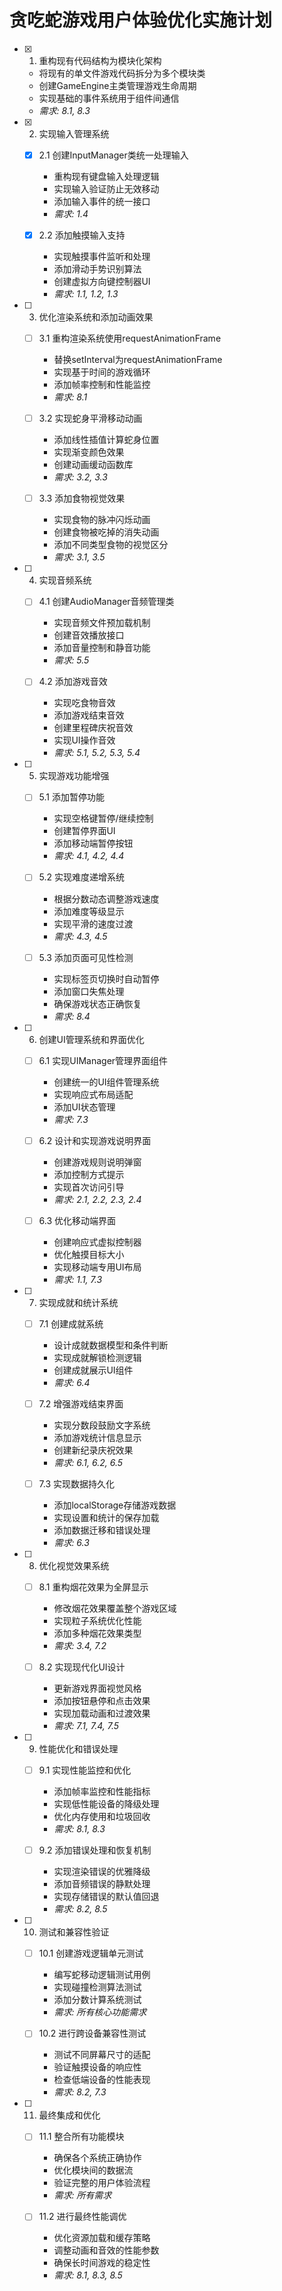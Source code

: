 # 贪吃蛇游戏用户体验优化实施计划

- [x] 1. 重构现有代码结构为模块化架构
  - 将现有的单文件游戏代码拆分为多个模块类
  - 创建GameEngine主类管理游戏生命周期
  - 实现基础的事件系统用于组件间通信
  - _需求: 8.1, 8.3_

- [x] 2. 实现输入管理系统
  - [x] 2.1 创建InputManager类统一处理输入
    - 重构现有键盘输入处理逻辑
    - 实现输入验证防止无效移动
    - 添加输入事件的统一接口
    - _需求: 1.4_

  - [x] 2.2 添加触摸输入支持
    - 实现触摸事件监听和处理
    - 添加滑动手势识别算法
    - 创建虚拟方向键控制器UI
    - _需求: 1.1, 1.2, 1.3_

- [ ] 3. 优化渲染系统和添加动画效果
  - [ ] 3.1 重构渲染系统使用requestAnimationFrame
    - 替换setInterval为requestAnimationFrame
    - 实现基于时间的游戏循环
    - 添加帧率控制和性能监控
    - _需求: 8.1_

  - [ ] 3.2 实现蛇身平滑移动动画
    - 添加线性插值计算蛇身位置
    - 实现渐变颜色效果
    - 创建动画缓动函数库
    - _需求: 3.2, 3.3_

  - [ ] 3.3 添加食物视觉效果
    - 实现食物的脉冲闪烁动画
    - 创建食物被吃掉的消失动画
    - 添加不同类型食物的视觉区分
    - _需求: 3.1, 3.5_

- [ ] 4. 实现音频系统
  - [ ] 4.1 创建AudioManager音频管理类
    - 实现音频文件预加载机制
    - 创建音效播放接口
    - 添加音量控制和静音功能
    - _需求: 5.5_

  - [ ] 4.2 添加游戏音效
    - 实现吃食物音效
    - 添加游戏结束音效
    - 创建里程碑庆祝音效
    - 实现UI操作音效
    - _需求: 5.1, 5.2, 5.3, 5.4_

- [ ] 5. 实现游戏功能增强
  - [ ] 5.1 添加暂停功能
    - 实现空格键暂停/继续控制
    - 创建暂停界面UI
    - 添加移动端暂停按钮
    - _需求: 4.1, 4.2, 4.4_

  - [ ] 5.2 实现难度递增系统
    - 根据分数动态调整游戏速度
    - 添加难度等级显示
    - 实现平滑的速度过渡
    - _需求: 4.3, 4.5_

  - [ ] 5.3 添加页面可见性检测
    - 实现标签页切换时自动暂停
    - 添加窗口失焦处理
    - 确保游戏状态正确恢复
    - _需求: 8.4_

- [ ] 6. 创建UI管理系统和界面优化
  - [ ] 6.1 实现UIManager管理界面组件
    - 创建统一的UI组件管理系统
    - 实现响应式布局适配
    - 添加UI状态管理
    - _需求: 7.3_

  - [ ] 6.2 设计和实现游戏说明界面
    - 创建游戏规则说明弹窗
    - 添加控制方式提示
    - 实现首次访问引导
    - _需求: 2.1, 2.2, 2.3, 2.4_

  - [ ] 6.3 优化移动端界面
    - 创建响应式虚拟控制器
    - 优化触摸目标大小
    - 实现移动端专用UI布局
    - _需求: 1.1, 7.3_

- [ ] 7. 实现成就和统计系统
  - [ ] 7.1 创建成就系统
    - 设计成就数据模型和条件判断
    - 实现成就解锁检测逻辑
    - 创建成就展示UI组件
    - _需求: 6.4_

  - [ ] 7.2 增强游戏结束界面
    - 实现分数段鼓励文字系统
    - 添加游戏统计信息显示
    - 创建新纪录庆祝效果
    - _需求: 6.1, 6.2, 6.5_

  - [ ] 7.3 实现数据持久化
    - 添加localStorage存储游戏数据
    - 实现设置和统计的保存加载
    - 添加数据迁移和错误处理
    - _需求: 6.3_

- [ ] 8. 优化视觉效果系统
  - [ ] 8.1 重构烟花效果为全屏显示
    - 修改烟花效果覆盖整个游戏区域
    - 实现粒子系统优化性能
    - 添加多种烟花效果类型
    - _需求: 3.4, 7.2_

  - [ ] 8.2 实现现代化UI设计
    - 更新游戏界面视觉风格
    - 添加按钮悬停和点击效果
    - 实现加载动画和过渡效果
    - _需求: 7.1, 7.4, 7.5_

- [ ] 9. 性能优化和错误处理
  - [ ] 9.1 实现性能监控和优化
    - 添加帧率监控和性能指标
    - 实现低性能设备的降级处理
    - 优化内存使用和垃圾回收
    - _需求: 8.1, 8.3_

  - [ ] 9.2 添加错误处理和恢复机制
    - 实现渲染错误的优雅降级
    - 添加音频错误的静默处理
    - 实现存储错误的默认值回退
    - _需求: 8.2, 8.5_

- [ ] 10. 测试和兼容性验证
  - [ ] 10.1 创建游戏逻辑单元测试
    - 编写蛇移动逻辑测试用例
    - 实现碰撞检测算法测试
    - 添加分数计算系统测试
    - _需求: 所有核心功能需求_

  - [ ] 10.2 进行跨设备兼容性测试
    - 测试不同屏幕尺寸的适配
    - 验证触摸设备的响应性
    - 检查低端设备的性能表现
    - _需求: 8.2, 7.3_

- [ ] 11. 最终集成和优化
  - [ ] 11.1 整合所有功能模块
    - 确保各个系统正确协作
    - 优化模块间的数据流
    - 验证完整的用户体验流程
    - _需求: 所有需求_

  - [ ] 11.2 进行最终性能调优
    - 优化资源加载和缓存策略
    - 调整动画和音效的性能参数
    - 确保长时间游戏的稳定性
    - _需求: 8.1, 8.3, 8.5_